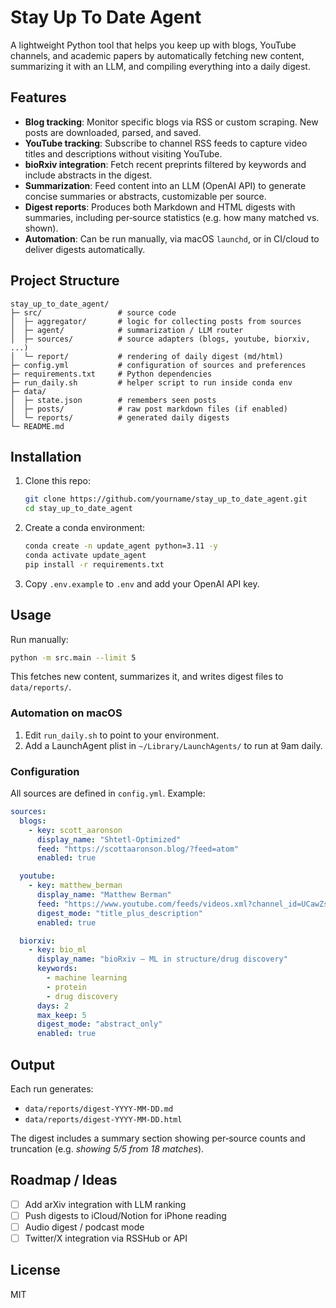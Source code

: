 # Stay Up To Date Agent

A lightweight Python tool that helps you keep up with blogs, YouTube channels, and academic papers by automatically fetching new content, summarizing it with an LLM, and compiling everything into a daily digest.

## Features

- **Blog tracking**: Monitor specific blogs via RSS or custom scraping. New posts are downloaded, parsed, and saved.
- **YouTube tracking**: Subscribe to channel RSS feeds to capture video titles and descriptions without visiting YouTube.
- **bioRxiv integration**: Fetch recent preprints filtered by keywords and include abstracts in the digest.
- **Summarization**: Feed content into an LLM (OpenAI API) to generate concise summaries or abstracts, customizable per source.
- **Digest reports**: Produces both Markdown and HTML digests with summaries, including per‑source statistics (e.g. how many matched vs. shown).
- **Automation**: Can be run manually, via macOS `launchd`, or in CI/cloud to deliver digests automatically.

## Project Structure

```
stay_up_to_date_agent/
├─ src/                 # source code
│  ├─ aggregator/       # logic for collecting posts from sources
│  ├─ agent/            # summarization / LLM router
│  ├─ sources/          # source adapters (blogs, youtube, biorxiv, ...)
│  └─ report/           # rendering of daily digest (md/html)
├─ config.yml           # configuration of sources and preferences
├─ requirements.txt     # Python dependencies
├─ run_daily.sh         # helper script to run inside conda env
├─ data/
│  ├─ state.json        # remembers seen posts
│  ├─ posts/            # raw post markdown files (if enabled)
│  └─ reports/          # generated daily digests
└─ README.md
```

## Installation

1. Clone this repo:
   ```bash
   git clone https://github.com/yourname/stay_up_to_date_agent.git
   cd stay_up_to_date_agent
   ```
2. Create a conda environment:
   ```bash
   conda create -n update_agent python=3.11 -y
   conda activate update_agent
   pip install -r requirements.txt
   ```
3. Copy `.env.example` to `.env` and add your OpenAI API key.

## Usage

Run manually:
```bash
python -m src.main --limit 5
```
This fetches new content, summarizes it, and writes digest files to `data/reports/`.

### Automation on macOS

1. Edit `run_daily.sh` to point to your environment.
2. Add a LaunchAgent plist in `~/Library/LaunchAgents/` to run at 9am daily.

### Configuration

All sources are defined in `config.yml`. Example:
```yaml
sources:
  blogs:
    - key: scott_aaronson
      display_name: "Shtetl‑Optimized"
      feed: "https://scottaaronson.blog/?feed=atom"
      enabled: true

  youtube:
    - key: matthew_berman
      display_name: "Matthew Berman"
      feed: "https://www.youtube.com/feeds/videos.xml?channel_id=UCawZsQWqfGSbCI5yjkdVkTA"
      digest_mode: "title_plus_description"
      enabled: true

  biorxiv:
    - key: bio_ml
      display_name: "bioRxiv — ML in structure/drug discovery"
      keywords:
        - machine learning
        - protein
        - drug discovery
      days: 2
      max_keep: 5
      digest_mode: "abstract_only"
      enabled: true
```

## Output

Each run generates:
- `data/reports/digest-YYYY-MM-DD.md`
- `data/reports/digest-YYYY-MM-DD.html`

The digest includes a summary section showing per‑source counts and truncation (e.g. *showing 5/5 from 18 matches*).

## Roadmap / Ideas

- [ ] Add arXiv integration with LLM ranking
- [ ] Push digests to iCloud/Notion for iPhone reading
- [ ] Audio digest / podcast mode
- [ ] Twitter/X integration via RSSHub or API

## License

MIT